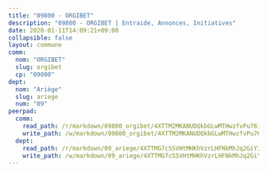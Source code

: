 ```yaml
---
title: "09800 - ORGIBET"
description: "09800 - ORGIBET | Entraide, Annonces, Initiatives"
date: 2020-01-11T14:09:21+09:00
collapsible: false
layout: commune
comm:
  nom: "ORGIBET"
  slug: orgibet
  cp: "09800"
dept:
  nom: "Ariège"
  slug: ariege
  num: "09"
peerpad:
  comm:
    read_path: /r/markdown/09800_orgibet/4XTTM2MKANUDQkbGLwMTHwzfvPu7617s5pVGqZr7i4eiycvx4
    write_path: /w/markdown/09800_orgibet/4XTTM2MKANUDQkbGLwMTHwzfvPu7617s5pVGqZr7i4eiycvx4-K3TgTuXRzUM9vWySNezXF5WzhaEeY4U81CRfcyLsY9GEFc8i593XooMuBkxHMjUEyqZMUJbMNcDE8UfrZYyptcerwZFD2AP8mNUbyLWw8igkiF7N66HUSqZgjKqMB975q7AD7n5z
  dept:
    read_path: /r/markdown/09_ariege/4XTTMG7cSSVHtMHKhVzrLHFNkMhJq2GiY37tW1RLaySvmC5m7
    write_path: /w/markdown/09_ariege/4XTTMG7cSSVHtMHKhVzrLHFNkMhJq2GiY37tW1RLaySvmC5m7-K3TgTss1C8HjViVkpwivQX7MahnqC11ekSJQuYEnrMDTmDE1FfJsoB9BatqQw5xZL2YVE8soFWdt5YbjPCiw8Nef7nnDAgssxyMxh5u11RAcuqPo3TLSQutK9TFNiNP3xhEoTkkD
---
```


